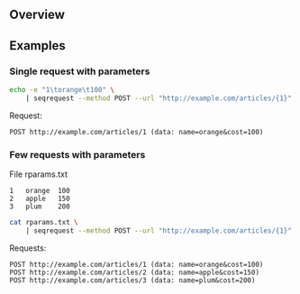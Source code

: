 ## Overview 

## Examples

### Single request with parameters

```bash
echo -e "1\torange\t100" \
    | seqrequest --method POST --url "http://example.com/articles/{1}" --data "name={2}&cost={3}"
```

Request:
```
POST http://example.com/articles/1 (data: name=orange&cost=100)
```

### Few requests with parameters

File rparams.txt

```
1	orange	100
2	apple	150
3	plum	200
```

```bash
cat rparams.txt \
    | seqrequest --method POST --url "http://example.com/articles/{1}" --data "name={2}&cost={3}"
```
Requests:
```
POST http://example.com/articles/1 (data: name=orange&cost=100)
POST http://example.com/articles/2 (data: name=apple&cost=150)
POST http://example.com/articles/3 (data: name=plum&cost=200)
```
